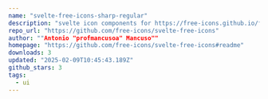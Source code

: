 ```yaml
---
name: "svelte-free-icons-sharp-regular"
description: "svelte icon components for https://free-icons.github.io/free-icons/"
repo_url: "https://github.com/free-icons/svelte-free-icons"
author: ""Antonio "profmancusoa" Mancuso""
homepage: "https://github.com/free-icons/svelte-free-icons#readme"
downloads: 3
updated: "2025-02-09T10:45:43.189Z"
github_stars: 3
tags: 
  - ui
---
```

